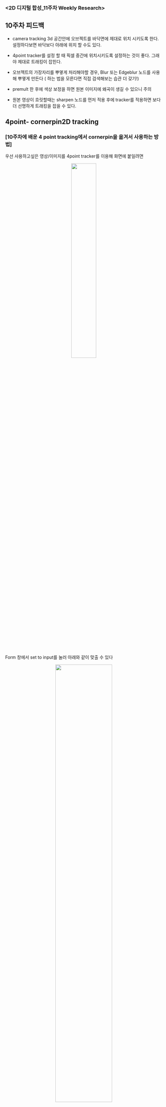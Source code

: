 ### <2D 디지털 합성_11주차 Weekly Research>

## 10주차 피드백 

- camera tracking 3d 공간안에 오브젝트를 바닥면에 제대로 위치 시키도록 한다. 설정하다보면 바닥보다 아래에 위치 할 수도 있다.  

- 4point tracker를 설정 할 때 픽셀 중간에 위치시키도록 설정하는 것이 좋다. 그래야 제대로 트래킹이 잡힌다.  

- 오브젝트의 가장자리를 뿌옇게 처리해야할 경우, Blur 또는 Edgeblur 노드를 사용해 뿌옇게 만든다 ( 하는 법을 모른다면 직접 검색해보는 습관 더 갖기!)   

- premult 한 후에 색상 보정을 하면 원본 이미지에 왜곡이 생길 수 있으니 주의  

- 원본 영상이 흐릿할때는 sharpen 노드를 먼저 적용 후에 tracker를 적용하면 보다 더 선명하게 트래킹을 잡을 수 있다.   



## 4point- cornerpin2D tracking 

### [10주차에 배운 4 point tracking에서 cornerpin을 옮겨서 사용하는 방법]

우선 사용하고싶은 영상/이미지를 4point tracker를 이용해 화면에 붙일려면 
<p align="center"><img src="https://user-images.githubusercontent.com/112764860/208282194-576760ed-8b43-4c01-8a99-058ed1d5a669.png" width="40%" height="40%"/></p>

Form 창에서 set to input를 눌러 아래와 같이 맞출 수 있다 

<p align="center"><img src="https://user-images.githubusercontent.com/112764860/208282084-c14bf560-373c-4216-b0bc-3a2aa953f312.png" width="60%" height="60%"/></p>

- 그러나 카메라 트래킹 마커가 표시된 화면을 사용하다보면 합성을 하고싶은 가장자리까지 합성이 되지 않는 경우가 생긴다   

<p align="center"><img src="https://user-images.githubusercontent.com/112764860/208282384-f611875f-862b-4462-a333-1d1ad1637f6b.png" width="70%" height="70%"/></p>

- cornpin2d 노드를 하나 더 생성 한 뒤 연결, form 창에서 ' set to input ' 클릭 후 cornerpin 창에서 Copy form 클릭  
 
<p align="center"><img src="https://user-images.githubusercontent.com/112764860/208282436-e3918d9a-ef48-4f03-aaef-c3d724eb949b.png" width="60%" height="60%"/></p>

- 영상/이미지 가장자리에 꼭짓점이 생기면서 이동 시킬 수 있게 된다. 화면에 맞춰 가장자리를 맞춰주면 된다.

- 손가락만 딴 roto를 merge로 합성 or 합성하는 이미지에 손가락 이동에 따라  
  roto 따기로  원본 영상과 합성하는 이미지를 겹치게 합성할 수 있다. 

## 2.5D 합성 
- 2D 이미지가 3D화가 되어서 공간감이 나도록 만드는 합성 

- 좋아하는 2.5D 합성 찾아보기 


### [ 매트 페인팅을 이용한 2.5D 합성 ]

- photoshop에서 매트 페인팅한 psd 파일을 누크로 불러오면 레이어별로 불러올 수 있다.  
  'breakout layers'로 psd파일 순서 그대로 불러오기가 가능

- 레이어가 분리된 파일을 누크로 가져온다면 레이어 간 각각의 색보정이 손쉽게 가능하다. 

  레이어 사이에 날아다니는 물체를 넣을 수 있다.  

#### [ 포토샵과 누크의 차이점] 

- 포토샵은 알파를 투명으로 보고 누크는 채널의 데이터로 본다.  


.
#### [card 생성]

- 레이어 사이로 카메라가 들어갈 수 있도록 card라는 plane object를 만들어 레이어간 간격을 만들어 준다.   


- shuffle 노드 : 기본으로 rbga로 되어 있는 레이어이미지를 shuffle기능을 사용하여
premult를 해주면 알파가 투명화된 card 파일로 만들어진다 

- 레이어 별로 shuffle로 카드 오브젝트로 변환시켜 배치한다.
<p align="center"><img src="https://user-images.githubusercontent.com/112764860/208284984-30ff6faf-3ddb-415a-88b8-a7975b024b32.png" width="60%" height="60%"/></p>

#### [누크에서 자주사용하는 log expression]
- 노드 별 라벨이 일일히 이름을 입력하기 귀찮을 때, label 칸에 {value int} 를 입력 
  -> 그러면 psd파일에 들어있는 레이어 이름으로 자동 라벨링이 된다. 

#### [ 평면 이미지 하나를 이용한 2.5D 합성 ]
2.5D 카메라 트래킹
